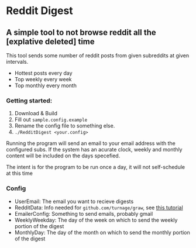 # Reddit Digest

## A simple tool to not browse reddit all the [explative deleted] time

This tool sends some number of reddit posts from given subreddits at given intervals.

*   Hottest posts every day
*   Top weekly every week
*   Top monthly every month

### Getting started:

1.  Download & Build
2.  Fill out `sample.config.example`
3.  Rename the config file to something else.
4.  `./RedditDigest <your.config>`

Running the program will send an email to your email address with the configured subs. If the system has an acurate clock, weekly and monthly content will be included on the days specefied.

The intent is for the program to be run once a day, it will not self-schedule at this time

### Config

*   UserEmail: The email you want to recieve digests
*   RedditData: Info needed for `github.com/turnage/graw`, see [this tutorial](https://turnage.gitbooks.io/graw/content/chapter1.html)
*   EmailerConfig: Something to send emails, probably gmail
*   WeeklyWeekday: The day of the week on which to send the weekly portion of the digest
*   MonthlyDay: The day of the month on which to send the monthly portion of the digest
